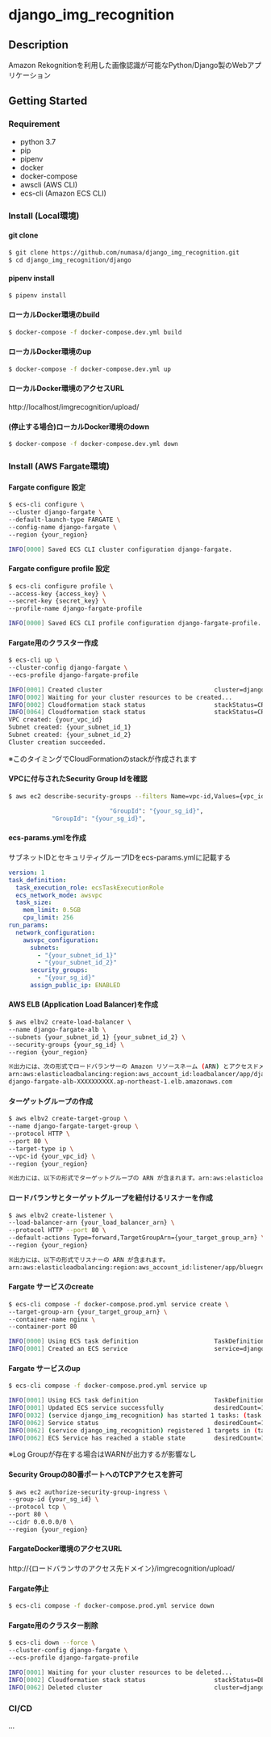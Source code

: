 # django_img_recognition

## Description
Amazon Rekognitionを利用した画像認識が可能なPython/Django製のWebアプリケーション

## Getting Started
### Requirement
* python 3.7
* pip
* pipenv
* docker
* docker-compose
* awscli (AWS CLI)
* ecs-cli (Amazon ECS CLI)

### Install (Local環境)
#### git clone
```bash
$ git clone https://github.com/numasa/django_img_recognition.git
$ cd django_img_recognition/django
```
#### pipenv install
```bash
$ pipenv install
```
#### ローカルDocker環境のbuild
```bash
$ docker-compose -f docker-compose.dev.yml build
```

#### ローカルDocker環境のup
```bash
$ docker-compose -f docker-compose.dev.yml up
```
#### ローカルDocker環境のアクセスURL
http://localhost/imgrecognition/upload/

#### (停止する場合)ローカルDocker環境のdown
```bash
$ docker-compose -f docker-compose.dev.yml down
```

### Install (AWS Fargate環境)
#### Fargate configure 設定
```bash
$ ecs-cli configure \
--cluster django-fargate \
--default-launch-type FARGATE \
--config-name django-fargate \
--region {your_region}

INFO[0000] Saved ECS CLI cluster configuration django-fargate.
```
#### Fargate configure profile 設定
```bash
$ ecs-cli configure profile \
--access-key {access_key} \
--secret-key {secret_key} \
--profile-name django-fargate-profile

INFO[0000] Saved ECS CLI profile configuration django-fargate-profile.
```

#### Fargate用のクラスター作成
```bash
$ ecs-cli up \
--cluster-config django-fargate \
--ecs-profile django-fargate-profile

INFO[0001] Created cluster                               cluster=django-fargate region={your_region}
INFO[0002] Waiting for your cluster resources to be created... 
INFO[0002] Cloudformation stack status                   stackStatus=CREATE_IN_PROGRESS
INFO[0064] Cloudformation stack status                   stackStatus=CREATE_IN_PROGRESS
VPC created: {your_vpc_id}
Subnet created: {your_subnet_id_1}
Subnet created: {your_subnet_id_2}
Cluster creation succeeded.
```
※このタイミングでCloudFormationのstackが作成されます
#### VPCに付与されたSecurity Group Idを確認
```bash
$ aws ec2 describe-security-groups --filters Name=vpc-id,Values={vpc_id} --region {your_region} | grep GroupId

                            "GroupId": "{your_sg_id}",
            "GroupId": "{your_sg_id}",
```
#### ecs-params.ymlを作成
サブネットIDとセキュリティグループIDをecs-params.ymlに記載する
```bash:ecs-params.yml
version: 1
task_definition:
  task_execution_role: ecsTaskExecutionRole
  ecs_network_mode: awsvpc
  task_size:
    mem_limit: 0.5GB
    cpu_limit: 256
run_params:
  network_configuration:
    awsvpc_configuration:
      subnets:
        - "{your_subnet_id_1}"
        - "{your_subnet_id_2}"
      security_groups:
        - "{your_sg_id}"
      assign_public_ip: ENABLED
```
#### AWS ELB (Application Load Balancer)を作成
```bash
$ aws elbv2 create-load-balancer \
--name django-fargate-alb \
--subnets {your_subnet_id_1} {your_subnet_id_2} \
--security-groups {your_sg_id} \
--region {your_region}

※出力には、次の形式でロードバランサーの Amazon リソースネーム (ARN) とアクセスドメイン(DNSName)が含まれます。
arn:aws:elasticloadbalancing:region:aws_account_id:loadbalancer/app/django-fargate-alb/e5ba62739c16e642
django-fargate-alb-XXXXXXXXXX.ap-northeast-1.elb.amazonaws.com
```
#### ターゲットグループの作成
```bash
$ aws elbv2 create-target-group \
--name django-fargate-target-group \
--protocol HTTP \
--port 80 \
--target-type ip \
--vpc-id {your_vpc_id} \
--region {your_region}

※出力には、以下の形式でターゲットグループの ARN が含まれます。arn:aws:elasticloadbalancing:region:aws_account_id:targetgroup/django-fargate-target-group/209a844cd01825a4
```
#### ロードバランサとターゲットグループを紐付けるリスナーを作成
```bash
$ aws elbv2 create-listener \
--load-balancer-arn {your_load_balancer_arn} \
--protocol HTTP --port 80 \
--default-actions Type=forward,TargetGroupArn={your_target_group_arn} \
--region {your_region}

※出力には、以下の形式でリスナーの ARN が含まれます。
arn:aws:elasticloadbalancing:region:aws_account_id:listener/app/bluegreen-alb/e5ba62739c16e642/665750bec1b03bd4
```
#### Fargate サービスのcreate
```bash
$ ecs-cli compose -f docker-compose.prod.yml service create \
--target-group-arn {your_target_group_arn} \
--container-name nginx \
--container-port 80

INFO[0000] Using ECS task definition                     TaskDefinition="django_img_recognition:1"
INFO[0001] Created an ECS service                        service=django_img_recognition taskDefinition="django_img_recognition:1"
```
#### Fargate サービスのup
```bash
$ ecs-cli compose -f docker-compose.prod.yml service up

INFO[0001] Using ECS task definition                     TaskDefinition="django_img_recognition:1"
INFO[0001] Updated ECS service successfully              desiredCount=1 force-deployment=false service=django_img_recognition
INFO[0032] (service django_img_recognition) has started 1 tasks: (task xxx).  timestamp="YYYY-MM-DD hh:mm:ss +0000 UTC"
INFO[0062] Service status                                desiredCount=1 runningCount=1 serviceName=django_img_recognition
INFO[0062] (service django_img_recognition) registered 1 targets in (target-group {your_target_group_arn})  timestamp="YYYY-MM-DD hh:mm:ss +0000 UTC"
INFO[0062] ECS Service has reached a stable state        desiredCount=1 runningCount=1 serviceName=django_img_recognition
```
※Log Groupが存在する場合はWARNが出力するが影響なし
#### Security Groupの80番ポートへのTCPアクセスを許可
```bash
$ aws ec2 authorize-security-group-ingress \
--group-id {your_sg_id} \
--protocol tcp \
--port 80 \
--cidr 0.0.0.0/0 \
--region {your_region}
```
#### FargateDocker環境のアクセスURL
http://{ロードバランサのアクセス先ドメイン}/imgrecognition/upload/

#### Fargate停止
```bash
$ ecs-cli compose -f docker-compose.prod.yml service down
```
#### Fargate用のクラスター削除
```bash
$ ecs-cli down --force \
--cluster-config django-fargate \
--ecs-profile django-fargate-profile

INFO[0001] Waiting for your cluster resources to be deleted... 
INFO[0002] Cloudformation stack status                   stackStatus=DELETE_IN_PROGRESS
INFO[0062] Deleted cluster                               cluster=django-fargate
```
### CI/CD
...